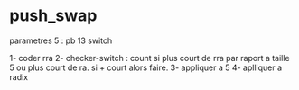 # push_swap


parametres 5 : pb 13 switch

1- coder rra
2- checker-switch : count si plus court de rra par raport a taille 5 ou plus court de ra. si + court alors faire.
3- appliquer a 5
4- aplliquer a radix
 
